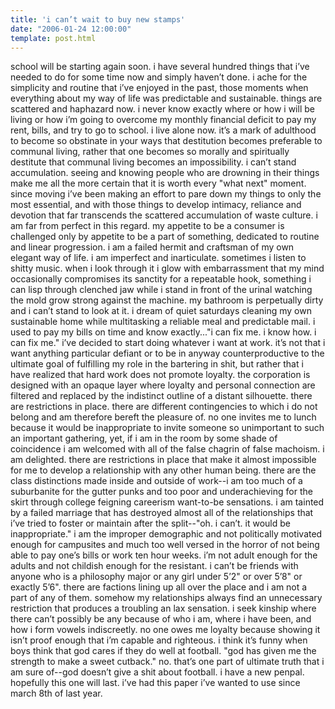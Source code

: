 ```yaml
---
title: 'i can’t wait to buy new stamps'
date: "2006-01-24 12:00:00"
template: post.html
---
```


school will be starting again soon. i have several hundred things that i’ve needed to do for some time now and simply haven’t done. i ache for the simplicity and routine that i’ve enjoyed in the past, those moments when everything about my way of life was predictable and sustainable. things are scattered and haphazard now. i never know exactly where or how i will be living or how i’m going to overcome my monthly financial deficit to pay my rent, bills, and try to go to school. i live alone now. it’s a mark of adulthood to become so obstinate in your ways that destitution becomes preferable to communal living, rather that one becomes so morally and spiritually destitute that communal living becomes an impossibility. i can’t stand accumulation. seeing and knowing people who are drowning in their things make me all the more certain that it is worth every "what next" moment. since moving i’ve been making an effort to pare down my things to only the most essential, and with those things to develop intimacy, reliance and devotion that far transcends the scattered accumulation of waste culture. i am far from perfect in this regard. my appetite to be a consumer is challenged only by appetite to be a part of something, dedicated to routine and linear progression. i am a failed hermit and craftsman of my own elegant way of life. i am imperfect and inarticulate. sometimes i listen to shitty music. when i look through it i glow with embarrassment that my mind occasionally compromises its sanctity for a repeatable hook, something i can lisp through clenched jaw while i stand in front of the urinal watching the mold grow strong against the machine. my bathroom is perpetually dirty and i can’t stand to look at it. i dream of quiet saturdays cleaning my own sustainable home while multitasking a reliable meal and predictable mail. i used to pay my bills on time and know exactly..."i can fix me. i know how. i can fix me." i’ve decided to start doing whatever i want at work. it’s not that i want anything particular defiant or to be in anyway counterproductive to the ultimate goal of fulfilling my role in the bartering in shit, but rather that i have realized that hard work does not promote loyalty. the corporation is designed with an opaque layer where loyalty and personal connection are filtered and replaced by the indistinct outline of a distant silhouette. there are restrictions in place. there are different contingencies to which i do not belong and am therefore bereft the pleasure of. no one invites me to lunch because it would be inappropriate to invite someone so unimportant to such an important gathering, yet, if i am in the room by some shade of coincidence i am welcomed with all of the false chagrin of false machoism. i am delighted. there are restrictions in place that make it almost impossible for me to develop a relationship with any other human being. there are the class distinctions made inside and outside of work--i am too much of a suburbanite for the gutter punks and too poor and underachieving for the skirt through college feigning careerism want-to-be sensations. i am tainted by a failed marriage that has destroyed almost all of the relationships that i’ve tried to foster or maintain after the split--"oh. i can’t. it would be inappropriate." i am the improper demographic and not politically motivated enough for campusites and much too well versed in the horror of not being able to pay one’s bills or work ten hour weeks. i’m not adult enough for the adults and not childish enough for the resistant. i can’t be friends with anyone who is a philosophy major or any girl under 5’2" or over 5’8" or exactly 5’6". there are factions lining up all over the place and i am not a part of any of them. somehow my relationships always find an unnecessary restriction that produces a troubling an lax sensation. i seek kinship where there can’t possibly be any because of who i am, where i have been, and how i form vowels indiscreetly. no one owes me loyalty because showing it isn’t proof enough that i’m capable and righteous. i think it’s funny when boys think that god cares if they do well at football. "god has given me the strength to make a sweet cutback." no. that’s one part of ultimate truth that i am sure of--god doesn’t give a shit about football. i have a new penpal. hopefully this one will last. i’ve had this paper i’ve wanted to use since march 8th of last year.